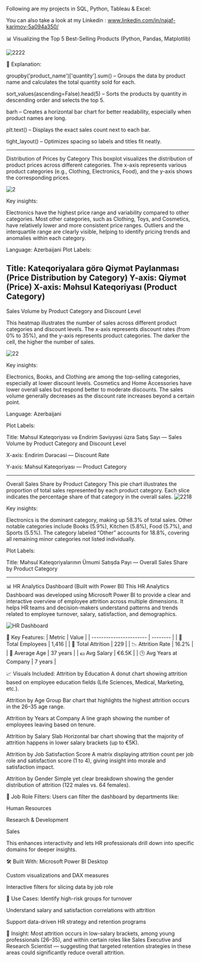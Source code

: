 
Following are my projects in SQL, Python, Tableau & Excel:

You can also take a look at my Linkedin : www.linkedin.com/in/najaf-karimov-5a094a350/

📊 Visualizing the Top 5 Best-Selling Products (Python, Pandas, Matplotlib)

![2222](https://github.com/user-attachments/assets/7f8a507c-fa33-4cc9-9549-c3470d3685d4)

📌 Explanation:

groupby('product_name')['quantity'].sum() – Groups the data by product name and calculates the total quantity sold for each.

sort_values(ascending=False).head(5) – Sorts the products by quantity in descending order and selects the top 5.

barh – Creates a horizontal bar chart for better readability, especially when product names are long.

plt.text() – Displays the exact sales count next to each bar.

tight_layout() – Optimizes spacing so labels and titles fit neatly.

----------------------------------------

Distribution of Prices by Category
This boxplot visualizes the distribution of product prices across different categories. The x-axis represents various product categories (e.g., Clothing, Electronics, Food), and the y-axis shows the corresponding prices.

![2](https://github.com/user-attachments/assets/fb1ee582-2498-459f-a776-502b72edc664)

Key insights:

Electronics have the highest price range and variability compared to other categories.
Most other categories, such as Clothing, Toys, and Cosmetics, have relatively lower and more consistent price ranges.
Outliers and the interquartile range are clearly visible, helping to identify pricing trends and anomalies within each category.

Language: Azerbaijani
Plot Labels:

Title: Kateqoriyalara görə Qiymət Paylanması (Price Distribution by Category)
Y-axis: Qiymət (Price)
X-axis: Məhsul Kateqoriyası (Product Category)
--------------------------------------------------------------

Sales Volume by Product Category and Discount Level

This heatmap illustrates the number of sales across different product categories and discount levels. The x-axis represents discount rates (from 0% to 35%), and the y-axis represents product categories. The darker the cell, the higher the number of sales.


![22](https://github.com/user-attachments/assets/b3a42577-6acf-4e84-a025-3464d2247fd2)

Key insights:

Electronics, Books, and Clothing are among the top-selling categories, especially at lower discount levels.
Cosmetics and Home Accessories have lower overall sales but respond better to moderate discounts.
The sales volume generally decreases as the discount rate increases beyond a certain point.

Language: Azerbaijani

Plot Labels:

Title: Məhsul Kateqoriyası və Endirim Səviyyəsi üzrə Satış Sayı — Sales Volume by Product Category and Discount Level

X-axis: Endirim Dərəcəsi — Discount Rate

Y-axis: Məhsul Kateqoriyası — Product Category

----------------------------------------------------------------------------

Overall Sales Share by Product Category
This pie chart illustrates the proportion of total sales represented by each product category. Each slice indicates the percentage share of that category in the overall sales.
![2218](https://github.com/user-attachments/assets/ab2226ca-5434-4dc1-ace2-6b004b0b0d60)


Key insights:

Electronics is the dominant category, making up 58.3% of total sales.
Other notable categories include Books (5.9%), Kitchen (5.8%), Food (5.7%), and Sports (5.5%).
The category labeled “Other” accounts for 18.8%, covering all remaining minor categories not listed individually.

Plot Labels:

Title: Məhsul Kateqoriyalarının Ümumi Satışda Payı — Overall Sales Share by Product Category

--------------------------

📊 HR Analytics Dashboard (Built with Power BI)
This HR Analytics Dashboard was developed using Microsoft Power BI to provide a clear and interactive overview of employee attrition across multiple dimensions. It helps HR teams and decision-makers understand patterns and trends related to employee turnover, salary, satisfaction, and demographics.

![HR Dashboard](https://github.com/user-attachments/assets/677055df-f13e-4ed8-9e3d-794674967721)

🧩 Key Features:
| Metric                  | Value    |
| ----------------------- | -------- |
| 👥 Total Employees      | 1,416    |
| 🔻 Total Attrition      | 229      |
| 📉 Attrition Rate       | 16.2%    |
| 👤 Average Age          | 37 years |
| 💶 Avg Salary           | €6.5K    |
| 🕒 Avg Years at Company | 7 years  |

📈 Visuals Included:
Attrition by Education
A donut chart showing attrition based on employee education fields (Life Sciences, Medical, Marketing, etc.).

Attrition by Age Group
Bar chart that highlights the highest attrition occurs in the 26–35 age range.

Attrition by Years at Company
A line graph showing the number of employees leaving based on tenure.

Attrition by Salary Slab
Horizontal bar chart showing that the majority of attrition happens in lower salary brackets (up to €5K).

Attrition by Job Satisfaction Score
A matrix displaying attrition count per job role and satisfaction score (1 to 4), giving insight into morale and satisfaction impact.

Attrition by Gender
Simple yet clear breakdown showing the gender distribution of attrition (122 males vs. 64 females).


💼 Job Role Filters:
Users can filter the dashboard by departments like:

Human Resources

Research & Development

Sales

This enhances interactivity and lets HR professionals drill down into specific domains for deeper insights.


🛠 Built With:
Microsoft Power BI Desktop

Custom visualizations and DAX measures

Interactive filters for slicing data by job role


📂 Use Cases:
Identify high-risk groups for turnover

Understand salary and satisfaction correlations with attrition

Support data-driven HR strategy and retention programs


🧠 Insight:
Most attrition occurs in low-salary brackets, among young professionals (26–35), and within certain roles like Sales Executive and Research Scientist — suggesting that targeted retention strategies in these areas could significantly reduce overall attrition.
